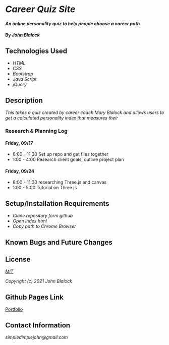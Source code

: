 # _Career Quiz Site_

#### _An online personality quiz to help people choose a career path_

#### By _**John Blalock**_

## Technologies Used

* _HTML_
* _CSS_
* _Bootstrap_
* _Java Script_
* _jQuery_

## Description

_This takes a quiz created by career coach Mary Blalock and allows users to get a calculated personality index that measures their_

### Research & Planning Log
#### Friday, 09/17
* 8:00 - 11:30 Set up repo and get files together
* 1:00 - 4:00 Research client goals, outline project plan
#### Friday, 09/24
* 8:00 - 11:30 researching Three.js and canvas
* 1:00 - 5:00 Tutorial on Three.js

## Setup/Installation Requirements

* _Clone repository form github_
* _Open index.html_
* _Copy path to Chrome Browser_


## Known Bugs and Future Changes



## License

_[MIT](https://opensource.org/licenses/MIT)_

_Copyright (c) 2021 John Blalock_

## Github Pages Link

[Portfolio](https://simpledimplejohn.github.io/LanguageSuggester)

## Contact Information

_simpledimplejohn@gmail.com_